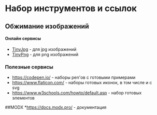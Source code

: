 # Набор инструментов и ссылок
## Обжимание изображений
#### Онлайн сервисы
* [TinyJpg](https://tinyjpg.com/) - для jpg изображений
* [TinyPng](https://tinypng.com/) - для png изображений
### Полезные сервисы
* https://codepen.io/ - наборы pen'ов с готовыми примерами
* https://www.flaticon.com/ - наборы готовых иконок, в том числе и с svg
* https://www.w3schools.com/howto/default.asp - набор готовых элементов


##MODX
*https://docs.modx.pro/ - документация
